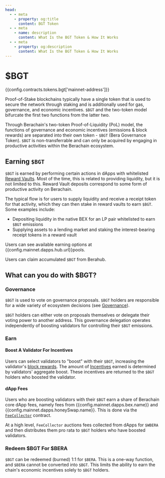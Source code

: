 ```yaml
---
head:
  - - meta
    - property: og:title
      content: BGT Token
  - - meta
    - name: description
      content: What Is the BGT Token & How It Works
  - - meta
    - property: og:description
      content: What Is the BGT Token & How It Works
---
```


<script setup>
  import Token from '@berachain/ui/Token';
  import config from '@berachain/config/constants.json';
</script>

# $BGT

<a target="_blank" :href="config.mainnet.dapps.berascan.url + 'address/' + config.contracts.tokens.bgt['mainnet-address']">{{config.contracts.tokens.bgt['mainnet-address']}}</a>

<ClientOnly>
  <Token title="$BGT" image="/assets/BGT.png" />
</ClientOnly>

Proof-of-Stake blockchains typically have a single token that is used to secure the network through staking and is additionally used for gas, governance, and economic incentives. `$BGT` and the two-token model bifurcate the first two functions from the latter two.

Through Berachain's two-token Proof-of-Liquidity (PoL) model, the functions of governance and economic incentives (emissions & block rewards) are separated into their own token - `$BGT` (Bera Governance Token). `$BGT` is non-transferrable and can only be acquired by engaging in productive activities within the Berachain ecosystem.

## Earning `$BGT`

`$BGT` is earned by performing certain actions in dApps with whitelisted [Reward Vaults](/learn/pol/rewardvaults). Most of the time, this is related to providing liquidity, but it is not limited to this. Reward Vault deposits correspond to some form of productive activity on Berachain.

The typical flow is for users to supply liquidity and receive a receipt token for that activity, which they can then stake in reward vaults to earn `$BGT`. Some examples include:

- Depositing liquidity in the native BEX for an LP pair whitelisted to earn `$BGT` emissions
- Supplying assets to a lending market and staking the interest-bearing receipt tokens in a reward vault

Users can see available earning options at <a target="_blank" :href="config.mainnet.dapps.hub.url + 'pools'">{{config.mainnet.dapps.hub.url}}pools</a>.

Users can claim accumulated `$BGT` from Berahub.

## What can you do with $BGT?

### Governance

`$BGT` is used to vote on governance proposals. `$BGT` holders are responsible for a wide variety of ecosystem decisions (see [Governance](/learn/governance)).

`$BGT` holders can either vote on proposals themselves or delegate their voting power to another address. This governance delegation operates independently of boosting validators for controlling their `$BGT` emissions.

### Earn

#### Boost A Validator For Incentives

Users can select validators to "boost" with their `$BGT`, increasing the validator's [block rewards](/learn/pol/blockrewards). The amount of [Incentives](/learn/pol/incentives) earned is determined by validators' aggregate boost. These incentives are returned to the `$BGT` holders who boosted the validator.

#### dApp Fees

Users who are boosting validators with their `$BGT` earn a share of Berachain core dApp fees, namely fees from {{config.mainnet.dapps.bex.name}} and {{config.mainnet.dapps.honeySwap.name}}. This is done via the [`FeeCollector`](/developers/contracts/fee-collector) contract.

At a high level, `FeeCollector` auctions fees collected from dApps for `$WBERA` and then distributes them pro rata to `$BGT` holders who have boosted validators.

### Redeem $BGT For $BERA

`$BGT` can be redeemed (burned) 1:1 for `$BERA`. This is a one-way function, and `$BERA` cannot be converted into `$BGT`. This limits the ability to earn the chain's economic incentives solely to `$BGT` holders.
